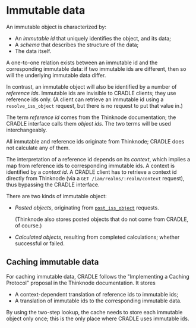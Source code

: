 # Immutable data
An immutable object is characterized by:

* An _immutable id_ that uniquely identifies the object, and its data;
* A _schema_ that describes the structure of the data;
* The data itself.

A one-to-one relation exists between an immutable id and the corresponding immutable data:
if two immutable ids are different, then so will the underlying immutable data differ.

In contrast, an immutable object will also be identified by a number of _reference ids_.
Immutable ids are invisible to CRADLE clients; they use reference ids only.
(A client can retrieve an immutable id using a `resolve_iss_object` request,
but there is no request to put that value in.)

The term _reference id_ comes from the Thinknode documentation; the CRADLE interface
calls them _object ids_. The two terms will be used interchangeably.

All immutable and reference ids originate from Thinknode; CRADLE does not calculate any
of them.

The interpretation of a reference id depends on its _context_, which implies
a map from reference ids to corresponding immutable ids.
A context is identified by a _context id_.
A CRADLE client has to retrieve a context id directly from Thinknode (via a
`GET /iam/realms/:realm/context` request), thus bypassing the CRADLE interface.

There are two kinds of immutable object:

* _Posted objects_, originating from [`post_iss_object`](msg_post_iss_object.md) requests.

  (Thinknode also stores posted objects that do not come from CRADLE, of course.)
* _Calculated objects_, resulting from completed calculations; whether successful or failed.


## Caching immutable data
For caching immutable data, CRADLE follows the "Implementing a Caching Protocol" proposal in the Thinknode
documentation. It stores

* A context-dependent translation of reference ids to immutable ids;
* A translation of immutable ids to the corresponding immutable data.

By using the two-step lookup, the cache needs to store each immutable object only once;
this is the only place where CRADLE uses immutable ids.
